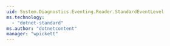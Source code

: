 ```yaml
---
uid: System.Diagnostics.Eventing.Reader.StandardEventLevel
ms.technology: 
  - "dotnet-standard"
ms.author: "dotnetcontent"
manager: "wpickett"
---
```

